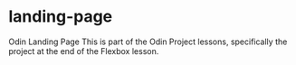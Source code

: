 # landing-page
Odin Landing Page
This is part of the Odin Project lessons, specifically the project at the end of the Flexbox lesson. 